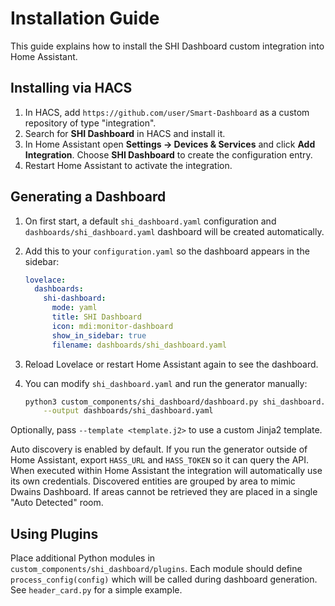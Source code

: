 # Installation Guide

This guide explains how to install the SHI Dashboard custom integration into Home Assistant.

## Installing via HACS
1. In HACS, add `https://github.com/user/Smart-Dashboard` as a custom repository of type "integration".
2. Search for **SHI Dashboard** in HACS and install it.
3. In Home Assistant open **Settings → Devices & Services** and click **Add Integration**.
   Choose **SHI Dashboard** to create the configuration entry.
4. Restart Home Assistant to activate the integration.

## Generating a Dashboard
1. On first start, a default `shi_dashboard.yaml` configuration and
   `dashboards/shi_dashboard.yaml` dashboard will be created automatically.
2. Add this to your `configuration.yaml` so the dashboard appears in the sidebar:

   ```yaml
   lovelace:
     dashboards:
       shi-dashboard:
         mode: yaml
         title: SHI Dashboard
         icon: mdi:monitor-dashboard
         show_in_sidebar: true
         filename: dashboards/shi_dashboard.yaml
   ```
3. Reload Lovelace or restart Home Assistant again to see the dashboard.
3. You can modify `shi_dashboard.yaml` and run the generator manually:
   ```bash
   python3 custom_components/shi_dashboard/dashboard.py shi_dashboard.yaml \
       --output dashboards/shi_dashboard.yaml
   ```
  Optionally, pass `--template <template.j2>` to use a custom Jinja2 template.

  Auto discovery is enabled by default. If you run the generator outside of Home Assistant,
  export `HASS_URL` and `HASS_TOKEN` so it can query the API. When executed within Home Assistant
  the integration will automatically use its own credentials. Discovered entities are grouped by
  area to mimic Dwains Dashboard. If areas cannot be retrieved they are placed in a single "Auto
  Detected" room.

## Using Plugins

Place additional Python modules in `custom_components/shi_dashboard/plugins`.
Each module should define `process_config(config)` which will be called during
dashboard generation. See `header_card.py` for a simple example.


